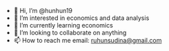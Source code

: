 - 👋 Hi, I’m @hunhun19
- 👀 I’m interested in economics and data analysis
- 🌱 I’m currently learning economics
- 💞️ I’m looking to collaborate on anything
- 📫 How to reach me email: ruhunsudina@gmail.com

<!---
hunhun19/hunhun19 is a ✨ special ✨ repository because its `README.md` (this file) appears on your GitHub profile.
You can click the Preview link to take a look at your changes.
--->
